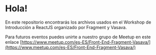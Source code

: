 # Hola!

En este repositorio encontrarás los archivos usados en el Workshop de Introducción a ReactJS organizado por Fragment y Vasava.

Para futuros eventos puedes unirte a nuestro grupo de Meetup en este enlace [https://www.meetup.com/es-ES/Front-End-Fragment-Vasava/](https://www.meetup.com/es-ES/Front-End-Fragment-Vasava/)

